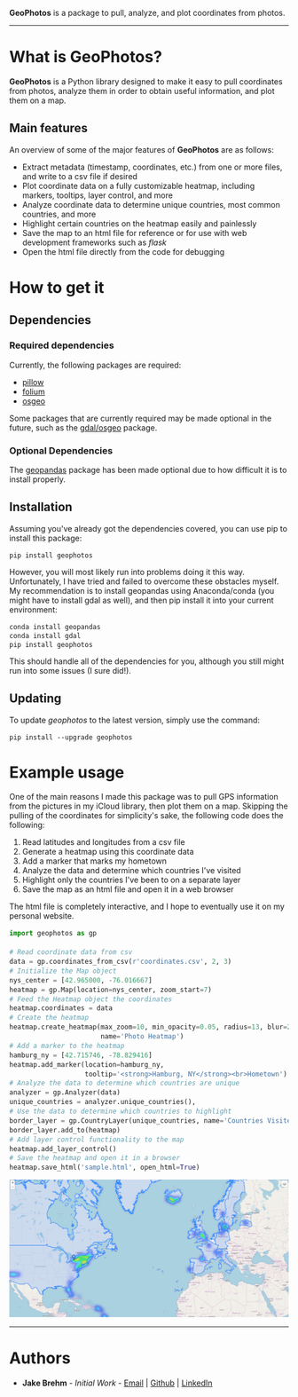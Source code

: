 **GeoPhotos** is a package to pull, analyze, and plot coordinates from photos.

---
# What is **GeoPhotos**?

**GeoPhotos** is a Python library designed to make it easy to pull coordinates
from photos, analyze them in order to obtain useful information, and plot them
on a map.

## Main features

An overview of some of the major features of **GeoPhotos** are as follows:

* Extract metadata (timestamp, coordinates, etc.) from one or more files, and
  write to a csv file if desired
* Plot coordinate data on a fully customizable heatmap, including markers,
  tooltips, layer control, and more
* Analyze coordinate data to determine unique countries, most common countries,
  and more
* Highlight certain countries on the heatmap easily and painlessly
* Save the map to an html file for reference or for use with web development
  frameworks such as *flask*
* Open the html file directly from the code for debugging

# How to get it

## Dependencies

### Required dependencies

Currently, the following packages are required:

* [pillow](https://github.com/python-pillow/Pillow)
* [folium](https://github.com/python-visualization/folium)
* [osgeo](https://github.com/OSGeo/gdal)

Some packages that are currently required may be made optional in the future,
such as the [gdal/osgeo](https://github.com/OSGeo/gdal) package.

### Optional Dependencies

The [geopandas](https://github.com/geopandas/geopandas) package has been made
optional due to how difficult it is to install properly.

## Installation

Assuming you've already got the dependencies covered, you can use pip to install
this package:

```
pip install geophotos
```

However, you will most likely run into problems doing it this way.
Unfortunately, I have tried and failed to overcome these obstacles myself.
My recommendation is to install geopandas using Anaconda/conda (you might have
to install gdal as well), and then pip install it into your current environment:

```
conda install geopandas
conda install gdal
pip install geophotos
```

This should handle all of the dependencies for you, although you still might run
into some issues (I sure did!).

## Updating

To update *geophotos* to the latest version, simply use the command:

```
pip install --upgrade geophotos
```

# Example usage

One of the main reasons I made this package was to pull GPS information from the
pictures in my iCloud library, then plot them on a map. Skipping the pulling of
the coordinates for simplicity's sake, the following code does the following:

1. Read latitudes and longitudes from a csv file
2. Generate a heatmap using this coordinate data
3. Add a marker that marks my hometown
4. Analyze the data and determine which countries I've visited
5. Highlight only the countries I've been to on a separate layer
6. Save the map as an html file and open it in a web browser

The html file is completely interactive, and I hope to eventually use it on my
personal website.

```python
import geophotos as gp

# Read coordinate data from csv
data = gp.coordinates_from_csv(r'coordinates.csv', 2, 3)
# Initialize the Map object
nys_center = [42.965000, -76.016667]
heatmap = gp.Map(location=nys_center, zoom_start=7)
# Feed the Heatmap object the coordinates
heatmap.coordinates = data
# Create the heatmap
heatmap.create_heatmap(max_zoom=10, min_opacity=0.05, radius=13, blur=25,
                       name='Photo Heatmap')
# Add a marker to the heatmap
hamburg_ny = [42.715746, -78.829416]
heatmap.add_marker(location=hamburg_ny,
                   tooltip='<strong>Hamburg, NY</strong><br>Hometown')
# Analyze the data to determine which countries are unique
analyzer = gp.Analyzer(data)
unique_countries = analyzer.unique_countries(),
# Use the data to determine which countries to highlight
border_layer = gp.CountryLayer(unique_countries, name='Countries Visited')
border_layer.add_to(heatmap)
# Add layer control functionality to the map
heatmap.add_layer_control()
# Save the heatmap and open it in a browser
heatmap.save_html('sample.html', open_html=True)
```

<p align="center">
  <img src="https://raw.githubusercontent.com/jakebrehm/geophotos/master/img/sample.gif"
  alt="Sample geophotos output map"/>
</p>

---

# Authors
- **Jake Brehm** - *Initial Work* - [Email](mailto:jbrehm@tactair.com) | [Github](http://github.com/jakebrehm) | [LinkedIn](http://linkedin.com/in/jacobbrehm)